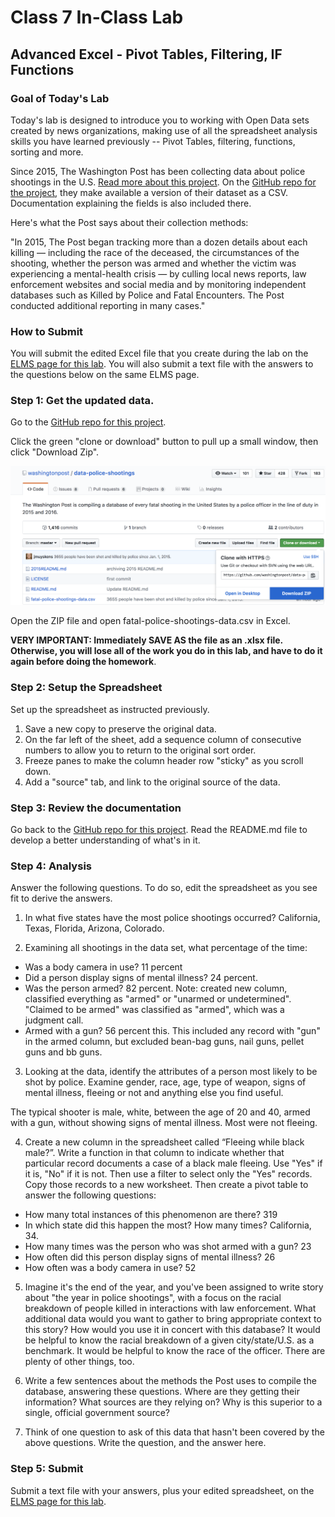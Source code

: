 # Class 7 In-Class Lab
## Advanced Excel - Pivot Tables, Filtering, IF Functions

### Goal of Today's Lab
Today's lab is designed to introduce you to working with Open Data sets created by news organizations, making use of all the spreadsheet analysis skills you have learned previously -- Pivot Tables, filtering, functions, sorting and more.

Since 2015, The Washington Post has been collecting data about police shootings in the U.S. [Read more about this project](https://www.washingtonpost.com/graphics/2018/national/police-shootings-2018/?utm_term=.8fd2a67a7588). On the [GitHub repo for the project](https://github.com/washingtonpost/data-police-shootings), they make available a version of their dataset as a CSV. Documentation explaining the fields is also included there.  

Here's what the Post says about their collection methods:  

"In 2015, The Post began tracking more than a dozen details about each killing — including the race of the deceased, the circumstances of the shooting, whether the person was armed and whether the victim was experiencing a mental-health crisis — by culling local news reports, law enforcement websites and social media and by monitoring independent databases such as Killed by Police and Fatal Encounters. The Post conducted additional reporting in many cases."

### How to Submit

You will submit the edited Excel file that you create during the lab on the [ELMS page for this lab](https://umd.instructure.com/courses/1251920/assignments/4734989?module_item_id=9337425).  You will also submit a text file with the answers to the questions below on the same ELMS page.    

### Step 1: Get the updated data.

Go to the [GitHub repo for this project](https://github.com/washingtonpost/data-police-shootings).

Click the green "clone or download" button to pull up a small window, then click "Download Zip".  

![A.png](files/A.png)

Open the ZIP file and open fatal-police-shootings-data.csv in Excel.

**VERY IMPORTANT: Immediately SAVE AS the file as an .xlsx file.  Otherwise, you will lose all of the work you do in this lab, and have to do it again before doing the homework**.

### Step 2: Setup the Spreadsheet

Set up the spreadsheet as instructed previously.

1. Save a new copy to preserve the original data.
2. On the far left of the sheet, add a sequence column of consecutive numbers to allow you to return to the original sort order.
3. Freeze panes to make the column header row "sticky" as you scroll down.
4. Add a "source" tab, and link to the original source of the data.

### Step 3: Review the documentation

Go back to the [GitHub repo for this project](https://github.com/washingtonpost/data-police-shootings).  Read the README.md file to develop a better understanding of what's in it.

### Step 4: Analysis

Answer the following questions.  To do so, edit the spreadsheet as you see fit to derive the answers.

1. In what five states have the most police shootings occurred?
California, Texas, Florida, Arizona, Colorado.

2. Examining all shootings in the data set, what percentage of the time:
  * Was a body camera in use? 11 percent
  * Did a person display signs of mental illness? 24 percent.
  * Was the person armed? 82 percent. Note: created new column, classified everything as "armed" or "unarmed or undetermined". "Claimed to be armed" was classified as "armed", which was a judgment call.  
  * Armed with a gun? 56 percent this.  This included any record with "gun" in the armed column, but excluded bean-bag guns, nail guns, pellet guns and bb guns.

3. Looking at the data, identify the attributes of a person most likely to be shot by police. Examine gender, race, age, type of weapon, signs of mental illness, fleeing or not and anything else you find useful.

The typical shooter is male, white, between the age of 20 and 40, armed with a gun, without showing signs of mental illness. Most were not fleeing.

4. Create a new column in the spreadsheet called “Fleeing while black male?”.  Write a function in that column to indicate whether that particular record documents a case of a black male fleeing.  Use "Yes" if it is, "No" if it is not. Then use a filter to select only the "Yes" records.  Copy those records to a new worksheet.  Then create a pivot table to answer the following questions:
* How many total instances of this phenomenon are there? 319
* In which state did this happen the most? How many times?
California, 34.
* How many times was the person who was shot armed with a gun? 23
* How often did this person display signs of mental illness? 26
* How often was a body camera in use? 52

5.  Imagine it's the end of the year, and you've been assigned to write story about "the year in police shootings", with a focus on the racial breakdown of people killed in interactions with law enforcement.  What additional data would you want to gather to bring appropriate context to this story? How would you use it in concert with this database?
It would be helpful to know the racial breakdown of a given city/state/U.S. as a benchmark.  It would be helpful to know the race of the officer. There are plenty of other things, too.

6. Write a few sentences about the methods the Post uses to compile the database, answering these questions.  Where are they getting their information? What sources are they relying on?  Why is this superior to a single, official government source?

7.  Think of one question to ask of this data that hasn't been covered by the above questions.  Write the question, and the answer here.

### Step 5: Submit

Submit a text file with your answers, plus your edited spreadsheet, on the [ELMS page for this lab](https://umd.instructure.com/courses/1251920/assignments/4734989?module_item_id=9337425).
